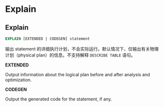 # Explain
## Explain

```sql
EXPLAIN [EXTENDED | CODEGEN] statement
```

输出 statement 的详细执行计划，不会实际运行。默认情况下，仅输出有关物理计划（physical plan）的信息。不支持解释 `DESCRIBE TABLE` 语句。

**EXTENDED**

Output information about the logical plan before and after analysis and optimization.

**CODEGEN**

Output the generated code for the statement, if any.
